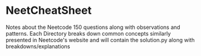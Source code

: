 # NeetCheatSheet
Notes about the Neetcode 150 questions along with observations and patterns.
Each Directory breaks down common concepts similarly presented in Neetcode's website and will contain the solution.py along with breakdowns/explanations

